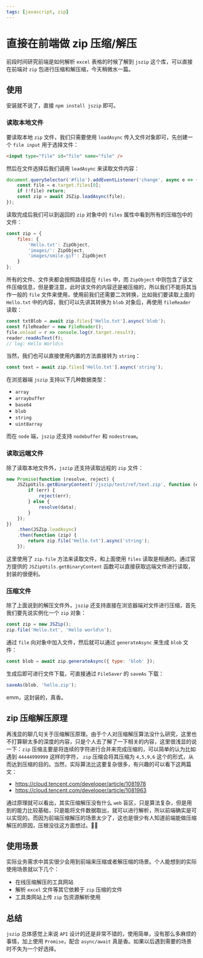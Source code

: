 ```yaml
---
tags: [javascript, zip]
---
```


# 直接在前端做 zip 压缩/解压

前段时间研究前端是如何解析 `excel` 表格的时候了解到 `jszip` 这个库，可以直接在前端对 `zip` 包进行压缩和解压缩，今天稍微水一篇。

## 使用

安装就不说了，直接 `npm install jszip` 即可。

### 读取本地文件

要读取本地 `zip` 文件，我们只需要使用 `loadAsync` 传入文件对象即可，先创建一个 `file input` 用于选择文件：

```html
<input type="file" id="file" name="file" />
```

然后在文件选择后我们调用 `loadAsync` 来读取文件内容：

```js
document.querySelector('#file').addEventListener('change', async e => {
    const file = e.target.files[0];
    if (!file) return;
    const zip = await JSZip.loadAsync(file);
});
```

读取完成后我们可以到返回的 `zip` 对象中的 `files` 属性中看到所有的压缩包中的文件：

```js
const zip = {
    files: {
        'Hello.txt': ZipObject,
        'images/': ZipObject,
        'images/smile.gif': ZipObject
    }
};
```

所有的文件、文件夹都会按照路径挂在 `files` 中，而 `ZipObject` 中则包含了该文件压缩信息，但是要注意，此时该文件的内容还是被压缩的，所以我们不能将其当作一般的 `file` 文件来使用，使用前我们还需要二次转换，比如我们要读取上面的 `Hello.txt` 中的内容，我们可以先讲其转换为 `blob` 对象后，再使用 `fileReader` 读取：

```js
const txtBlob = await zip.files['Hello.txt'].async('blob');
const fileReader = new FileReader();
file.onload = r => console.log(r.target.result);
reader.readAsText(f);
// log: Hello World\n
```

当然，我们也可以直接使用内置的方法直接转为 `string`：

```js
const text = await zip.files['Hello.txt'].async('string');
```

在浏览器端 `jszip` 支持以下几种数据类型：

-   `array`
-   `arraybuffer`
-   `base64`
-   `blob`
-   `string`
-   `uint8array`

而在 `node` 端，`jszip` 还支持 `nodebuffer` 和 `nodestream`。

### 读取远端文件

除了读取本地文件外，`jszip` 还支持读取远程的 `zip` 文件：

```js
new Promise(function (resolve, reject) {
    JSZipUtils.getBinaryContent('/jszip/test/ref/text.zip', function (err, data) {
        if (err) {
            reject(err);
        } else {
            resolve(data);
        }
    });
})
    .then(JSZip.loadAsync)
    .then(function (zip) {
        return zip.file('Hello.txt').async('string');
    });
```

这里使用了 `zip.file` 方法来读取文件，和上面使用 `files` 读取是相通的。通过官方提供的 `JSZipUtils.getBinaryContent` 函数可以直接获取远端文件进行读取，封装的很便利。

### 压缩文件

除了上面说到的解压文件外，`jszip` 还支持直接在浏览器端对文件进行压缩，首先我们要先说实例化一个 `zip` 对象：

```js
const zip = new JSZip();
zip.file('Hello.txt', 'Hello world\n');
```

通过 `file` 向对象中加入文件，然后就可以通过 `generateAsync` 来生成 `blob` 文件：

```js
const blob = await zip.generateAsync({ type: 'blob' });
```

生成后即可进行文件下载，可直接通过 `FileSaver` 的 `saveAs` 下载：

```js
saveAs(blob, 'hello.zip');
```

emm，这封装的，真香。

## zip 压缩解压原理

再浅显的聊几句关于压缩解压原理。由于个人对压缩解压算法没什么研究，这里也不打算聊太多的深度的内容，只是个人去了解了一下相关的内容，这里很浅显的说一下：`zip` 压缩主要是将连续的字符进行合并来完成压缩的，可以简单的认为比如遇到 `44444999999` 这样的字符， `zip` 压缩会将其压缩为 `4,5,9,6` 这个的形式，从而达到压缩的目的。当然，实际算法比这要复杂很多，有兴趣的可以看下这两篇文：

-   https://cloud.tencent.com/developer/article/1081978
-   https://cloud.tencent.com/developer/article/1081963

通过原理就可以看出，其实压缩解压没有什么 `web` 盲区，只是算法复杂，但是用到的能力比较基础，只是能将文件数据取出，就可以进行解析，所以前端确实是可以实现的。而因为前端压缩解压的场景太少了，这也是很少有人知道前端能做压缩解压的原因，压根没往这方面想过。🤦‍♂️

## 使用场景

实际业务需求中其实很少会用到前端来压缩或者解压缩的场景。个人能想到的实际使用场景就以下几个：

-   在线压缩解压的工具网站
-   解析 `excel` 文件等其它依赖于 `zip` 压缩的文件
-   工具类网站上传 `zip` 包资源解析使用

## 总结

`jszip` 总体感觉上来说 `API` 设计的还是非常不错的，使用简单，没有那么多麻烦的事情，加上使用 `Promise`，配合 `async/await` 真是香。如果以后遇到需要的场景时不失为一个好选择。
